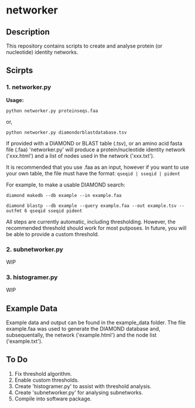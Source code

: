 # networker

## Description

This repository contains scripts to create and analyse protein (or nucleotide) identity networks.

## Scirpts

### 1. networker.py
**Usage:**

`python networker.py proteinseqs.faa`

or,

`python networker.py diamondorblastdatabase.tsv`

If provided with a DIAMOND or BLAST table (.tsv), or an amino acid fasta file (.faa) 'networker.py' will produce a protein/nucleotide identity network ('xxx.html') and a list of nodes used in the network ('xxx.txt'). 

It is recommended that you use .faa as an input, however if you want to use your own table, the file must have the format: `qseqid | sseqid | pident`

For example, to make a usable DIAMOND search:

`diamond makedb --db example --in example.faa`

`diamond blastp --db example --query example.faa --out example.tsv --outfmt 6 qseqid sseqid pident`

All steps are currently automatic, including thresholding. However, the recommended threshold should work for most putposes. In future, you will be able to provide a custom threshold.

### 2. subnetworker.py 
WIP

### 3. histogramer.py
WIP

## Example Data
Example data and output can be found in the example_data folder. The file example.faa was used to generate the DIAMOND database and, subsequentally, the network ('example.html') and the node list ('example.txt').

## To Do
1. Fix threshold algorithm.
2. Enable custom thresholds.
3. Create 'histogramer.py' to assist with threshold analysis.
4. Create 'subnetworker.py' for analysing subnetworks. 
5. Compile into software package.


